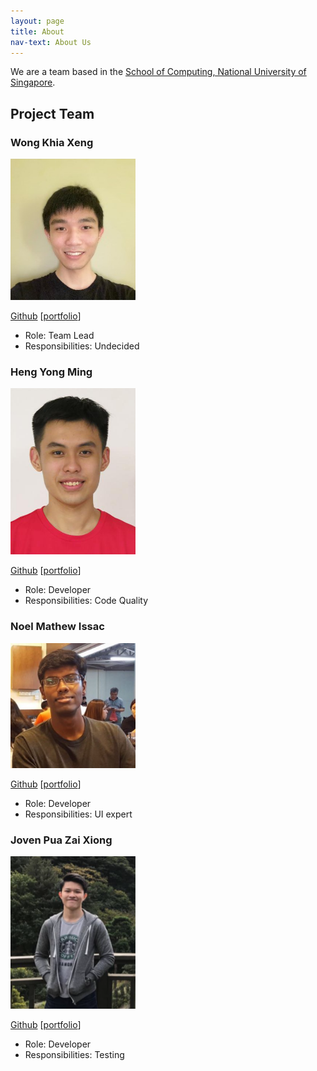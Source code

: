 ```yaml
---
layout: page
title: About
nav-text: About Us
---
```


We are a team based in the [School of Computing, National University of Singapore](http://www.comp.nus.edu.sg).

## Project Team


### Wong Khia Xeng

<img src="images/khiaxeng.png" width="200px">

[Github](https://github.com/khiaxeng)
[[portfolio](team/khiaxeng.md)]

* Role: Team Lead
* Responsibilities: Undecided

### Heng Yong Ming

<img src="images/hengyongming.png" width="200px">

[Github](https://github.com/hengyongming)
[[portfolio](team/yongming.md)]

* Role: Developer
* Responsibilities: Code Quality

### Noel Mathew Issac
<img src="images/noelmathewisaac.png" width="200px">

[Github](https://github.com/noelmathewisaac)
[[portfolio](team/noelmathewisaac.md)]

* Role: Developer
* Responsibilities: UI expert

### Joven Pua Zai Xiong

<img src="images/csmortal.png" width="200px">

[Github](https://github.com/CSmortal)
[[portfolio](team/csmortal.md)]

* Role: Developer
* Responsibilities: Testing

